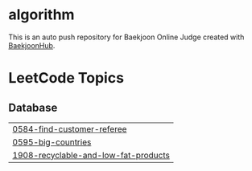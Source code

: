# algorithm
This is an auto push repository for Baekjoon Online Judge created with [BaekjoonHub](https://github.com/BaekjoonHub/BaekjoonHub).

<!---LeetCode Topics Start-->
# LeetCode Topics
## Database
|  |
| ------- |
| [0584-find-customer-referee](https://github.com/pottq577/algorithm/tree/master/0584-find-customer-referee) |
| [0595-big-countries](https://github.com/pottq577/algorithm/tree/master/0595-big-countries) |
| [1908-recyclable-and-low-fat-products](https://github.com/pottq577/algorithm/tree/master/1908-recyclable-and-low-fat-products) |
<!---LeetCode Topics End-->